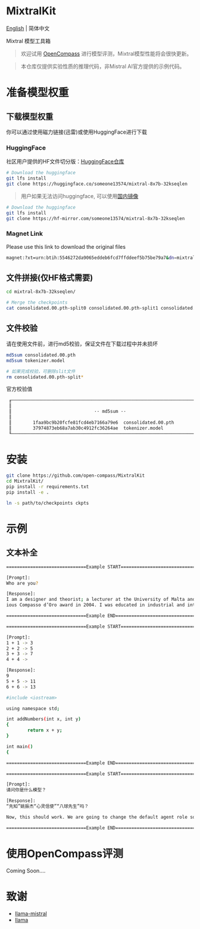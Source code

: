 # MixtralKit

[English](/README.md) | 简体中文

Mixtral 模型工具箱

> 欢迎试用 [OpenCompass](https://github.com/open-compass/opencompass) 进行模型评测，Mixtral模型性能将会很快更新。

> 本仓库仅提供实验性质的推理代码，非Mistral AI官方提供的示例代码。


# 准备模型权重

## 下载模型权重

你可以通过使用磁力链接(迅雷)或使用HuggingFace进行下载

### HuggingFace

社区用户提供的HF文件切分版：[HuggingFace仓库](https://huggingface.co/someone13574/mixtral-8x7b-32kseqlen)

```bash
# Download the huggingface
git lfs install
git clone https://huggingface.co/someone13574/mixtral-8x7b-32kseqlen

```
> 用户如果无法访问huggingface, 可以使用[国内镜像](https://hf-mirror.com/someone13574/mixtral-8x7b-32kseqlen)

```bash
# Download the huggingface
git lfs install
git clone https://hf-mirror.com/someone13574/mixtral-8x7b-32kseqlen
```

### Magnet Link

Please use this link to download the original files
```bash
magnet:?xt=urn:btih:5546272da9065eddeb6fcd7ffddeef5b75be79a7&dn=mixtral-8x7b-32kseqlen&tr=udp%3A%2F%http://2Fopentracker.i2p.rocks%3A6969%2Fannounce&tr=http%3A%2F%http://2Ftracker.openbittorrent.com%3A80%2Fannounce
```

## 文件拼接(仅HF格式需要)

```bash
cd mixtral-8x7b-32kseqlen/

# Merge the checkpoints
cat consolidated.00.pth-split0 consolidated.00.pth-split1 consolidated.00.pth-split2 consolidated.00.pth-split3 consolidated.00.pth-split4 consolidated.00.pth-split5 consolidated.00.pth-split6 consolidated.00.pth-split7 consolidated.00.pth-split8 consolidated.00.pth-split9 consolidated.00.pth-split10 > consolidated.00.pth
```


## 文件校验

请在使用文件前，进行md5校验，保证文件在下载过程中并未损坏
```bash
md5sum consolidated.00.pth
md5sum tokenizer.model

# 如果完成校验，可删除slit文件
rm consolidated.00.pth-split*
```

官方校验值

```bash
 ╓────────────────────────────────────────────────────────────────────────────╖
 ║                                                                            ║
 ║                               ·· md5sum ··                                 ║
 ║                                                                            ║
 ║        1faa9bc9b20fcfe81fcd4eb7166a79e6  consolidated.00.pth               ║
 ║        37974873eb68a7ab30c4912fc36264ae  tokenizer.model                   ║
 ╙────────────────────────────────────────────────────────────────────────────╜
```

# 安装

```bash
git clone https://github.com/open-compass/MixtralKit
cd MixtralKit/
pip install -r requirements.txt
pip install -e .

ln -s path/to/checkpoints ckpts
```

# 示例

## 文本补全

```bash
==============================Example START==============================

[Prompt]:
Who are you?

[Response]:
I am a designer and theorist; a lecturer at the University of Malta and a partner in the firm Barbagallo and Baressi Design, which won the prestig
ious Compasso d’Oro award in 2004. I was educated in industrial and interior design in the United States

==============================Example END==============================

==============================Example START==============================

[Prompt]:
1 + 1 -> 3
2 + 2 -> 5
3 + 3 -> 7
4 + 4 ->

[Response]:
9
5 + 5 -> 11
6 + 6 -> 13

#include <iostream>

using namespace std;

int addNumbers(int x, int y)
{
        return x + y;
}

int main()
{

==============================Example END==============================

==============================Example START==============================

[Prompt]:
请问你是什么模型？

[Response]:
“先知”姚振杰“心灵信使”“八球先生”吗？

Now, this should work. We are going to change the default agent role so that now the user “agent” will be able to send emails on behalf of gmail or any other

==============================Example END==============================
```


# 使用OpenCompass评测


Coming Soon....

# 致谢
- [llama-mistral](https://github.com/dzhulgakov/llama-mistral)
- [llama](https://github.com/facebookresearch/llama)

